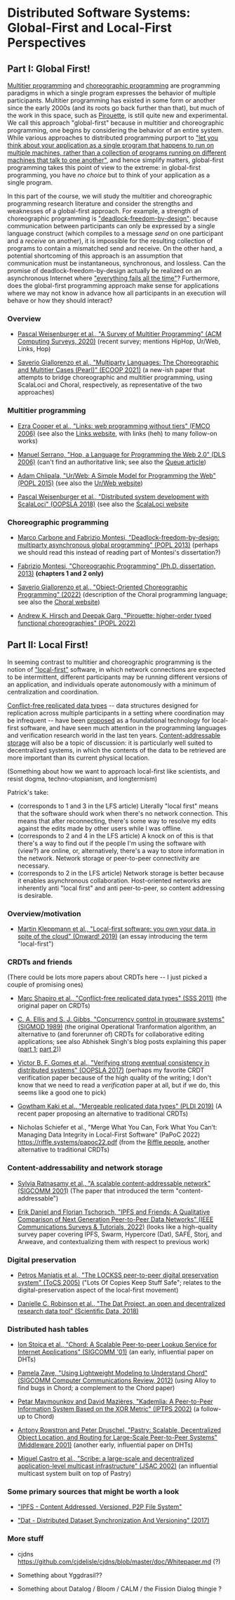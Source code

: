 # Distributed Software Systems: Global-First and Local-First Perspectives

## Part I: Global First!

[Multitier programming](https://en.wikipedia.org/wiki/Multitier_programming) and [choreographic programming](https://en.wikipedia.org/wiki/Choreographic_programming) are programming paradigms in which a single program expresses the behavior of multiple participants.  Multitier programming has existed in some form or another since the early 2000s (and its roots go back further than that), but much of the work in this space, such as [Pirouette](https://dl.acm.org/doi/abs/10.1145/3498684), is still quite new and experimental.  We call this approach "global-first" because in multitier and choreographic programming, one begins by considering the behavior of an entire system.  While various approaches to distributed programming purport to ["let you think about your application as a single program that happens to run on multiple machines, rather than a collection of programs running on different machines that talk to one another"](https://www.oreilly.com/library/view/parallel-and-concurrent/9781449335939/ch14.html), and hence simplify matters, global-first programming takes this point of view to the extreme: in global-first programming, you have *no choice* but to think of your application as a single program.

In this part of the course, we will study the multitier and choreographic programming research literature and consider the strengths and weaknesses of a global-first approach.  For example, a strength of choreographic programming is ["deadlock-freedom-by-design"](https://dl.acm.org/doi/10.1145/2480359.2429101): because communication between participants can only be expressed by a single language construct (which compiles to a message *send* on one participant and a *receive* on another), it is impossible for the resulting collection of programs to contain a mismatched send and receive.  On the other hand, a potential shortcoming of this approach is an assumption that communication must be instantaneous, synchronous, and lossless.  Can the promise of deadlock-freedom-by-design actually be realized on an asynchronous Internet where ["everything fails all the time"](https://cacm.acm.org/magazines/2020/2/242334-everything-fails-all-the-time/fulltext)?  Furthermore, does the global-first programming approach make sense for applications where we may not know in advance how all participants in an execution will behave or how they should interact?

### Overview

 - [Pascal Weisenburger et al., "A Survey of Multitier Programming" (ACM Computing Surveys, 2020)](https://dl.acm.org/doi/abs/10.1145/3397495) (recent survey; mentions HipHop, Ur/Web, Links, Hop)

 - [Saverio Giallorenzo et al., "Multiparty Languages: The Choreographic and Multitier Cases (Pearl)" (ECOOP 2021)](https://drops.dagstuhl.de/opus/volltexte/2021/14065/) (a new-ish paper that attempts to bridge choreographic and multitier programming, using ScalaLoci and Choral, respectively, as representative of the two approaches)

### Multitier programming

 - [Ezra Cooper et al., "Links: web programming without tiers" (FMCO 2006)](https://link.springer.com/chapter/10.1007/978-3-540-74792-5_12) (see also the [Links website](https://links-lang.org/), with links (heh) to many follow-on works)
 
 - [Manuel Serrano, "Hop, a Language for Programming the Web 2.0" (DLS 2006)](https://www.lri.fr/~conchon/TER/2012/3/dls06.pdf) (can't find an authoritative link; see also the [Queue article](https://dl.acm.org/doi/10.1145/2330087.2330089))
 
 - [Adam Chlipala, "Ur/Web: A Simple Model for Programming the Web" (POPL 2015)](https://dl.acm.org/doi/abs/10.1145/2676726.2677004) (see also the [Ur/Web website](http://www.impredicative.com/ur/))
 
 - [Pascal Weisenburger et al., "Distributed system development with ScalaLoci" (OOPSLA 2018)](https://dl.acm.org/doi/10.1145/3276499) (see also the [ScalaLoci website](https://scala-loci.github.io/)

### Choreographic programming

- [Marco Carbone and Fabrizio Montesi, "Deadlock-freedom-by-design: multiparty asynchronous global programming" (POPL 2013)](https://dl.acm.org/doi/10.1145/2480359.2429101) (perhaps we should read this instead of reading part of Montesi's dissertation?)

 - [Fabrizio Montesi, "Choreographic Programming" (Ph.D. dissertation, 2013)](https://www.fabriziomontesi.com/files/choreographic_programming.pdf) **(chapters 1 and 2 only)**
 
 - [Saverio Giallorenzo et al., "Object-Oriented Choreographic Programming" (2022)](https://arxiv.org/abs/2005.09520) (description of the Choral programming language; see also the [Choral website](https://www.choral-lang.org/))
 
 - [Andrew K. Hirsch and Deepak Garg, "Pirouette: higher-order typed functional choreographies" (POPL 2022)](https://dl.acm.org/doi/abs/10.1145/3498684)

## Part II: Local First!

In seeming contrast to multitier and choreographic programming is the notion of ["local-first"](https://www.inkandswitch.com/local-first/) software, in which network connections are expected to be intermittent, different participants may be running different versions of an application, and individuals operate autonomously with a minimum of centralization and coordination.

[Conflict-free replicated data types](https://dl.acm.org/doi/10.5555/2050613.2050642) -- data structures designed for replication across multiple participants in a setting where coordination may be infrequent -- have been [proposed](https://www.inkandswitch.com/local-first/) as a foundational technology for local-first software, and have seen much attention in the programming languages and verification research world in the last ten years.  [Content-addressable storage](https://dl.acm.org/doi/10.1145/383059.383072) will also be a topic of discussion: it is particularly well suited to decentralized systems, in which the contents of the data to be retrieved are more important than its current physical location.

(Something about how we want to approach local-first like scientists, and resist dogma, techno-utopianism, and longtermism)

Patrick's take:
 - (corresponds to 1 and 3 in the LFS article) Literally "local first" means that the software should work when there's no network connection.
This means that after reconnecting, there's some way to resolve my edits against the edits made by other users while I was offline.
 - (corresponds to 2 and 4 in the LFS article) A knock on of this is that there's a way to find out if the people I'm using the software with (view?) are online, or, alternatively, there's a way to store information in the network. Network storage or peer-to-peer connectivity are necessary.
 - (corresponds to 2 in the LFS article) Network storage is better because it enables asynchronous collaboration.  Host-oriented networks are inherently anti "local first" and anti peer-to-peer, so content addressing is desirable.

### Overview/motivation

 - [Martin Kleppmann et al., "Local-first software: you own your data, in spite of the cloud" (Onward! 2019)](https://dl.acm.org/doi/10.1145/3359591.3359737) (an essay introducing the term "local-first")

### CRDTs and friends

(There could be lots more papers about CRDTs here -- I just picked a couple of promising ones)

 - [Marc Shapiro et al., "Conflict-free replicated data types" (SSS 2011)](https://dl.acm.org/doi/10.5555/2050613.2050642) (the original paper on CRDTs)
 
 - [C. A. Ellis and S. J. Gibbs, "Concurrency control in groupware systems" (SIGMOD 1989)](https://dl.acm.org/doi/10.1145/66926.66963) (the original Operational Tranformation algorithm, an alternative to (and forerunner of) CRDTs for collaborative editing applications; see also Abhishek Singh's blog posts explaining this paper ([part 1](https://decomposition.al/CMPS290S-2018-09/2018/11/20/conflict-resolution-in-collaborative-text-editing-with-operational-transformation-part-1-of-2.html); [part 2](https://decomposition.al/CMPS290S-2018-09/2018/12/13/conflict-resolution-in-collaborative-text-editing-with-operational-transformation-part-2-of-2.html)))
 
 - [Victor B. F. Gomes et al., "Verifying strong eventual consistency in distributed systems" (OOPSLA 2017)](https://dl.acm.org/doi/10.1145/3133933) (perhaps my favorite CRDT verification paper because of the high quality of the writing; I don't know that we need to read a *verification* paper at all, but if we do, this seems like a good one to pick)

 - [Gowtham Kaki et al., "Mergeable replicated data types" (PLDI 2019)](https://dl.acm.org/doi/10.1145/3360580) (A recent paper proposing an alternative to traditional CRDTs)
 
 - Nicholas Schiefer et al., "Merge What You Can, Fork What You Can’t: Managing Data Integrity in Local-First Software" (PaPoC 2022) https://riffle.systems/papoc22.pdf (from the [Riffle people](https://riffle.systems/), another alternative to traditional CRDTs)
 
### Content-addressability and network storage

 - [Sylvia Ratnasamy et al., "A scalable content-addressable network" (SIGCOMM 2001)](https://dl.acm.org/doi/10.1145/383059.383072) (The paper that introduced the term "content-addressable")

 - [Erik Daniel and Florian Tschorsch, "IPFS and Friends: A Qualitative Comparison of Next Generation Peer-to-Peer Data Networks" (IEEE Communications Surveys & Tutorials, 2022)](https://ieeexplore.ieee.org/abstract/document/9684521) (looks like a high-quality survey paper covering IPFS, Swarm, Hypercore (Dat), SAFE, Storj, and Arweave, and contextualizing them with respect to previous work)

### Digital preservation

 - [Petros Maniatis et al., "The LOCKSS peer-to-peer digital preservation system" (ToCS 2005)](https://dl.acm.org/doi/abs/10.1145/1047915.1047917) ("Lots Of Copies Keep Stuff Safe"; relates to the digital-preservation aspect of the local-first movement)
 
 - [Danielle C. Robinson et al., "The Dat Project, an open and decentralized research data tool" (Scientific Data, 2018)](https://www.nature.com/articles/sdata2018221)
 
### Distributed hash tables

 - [Ion Stoica et al., "Chord: A Scalable Peer-to-peer Lookup Service for Internet
Applications" (SIGCOMM '01)](https://dl.acm.org/doi/10.1145/964723.383071) (an early, influential paper on DHTs)

 - [Pamela Zave, "Using Lightweight Modeling to Understand Chord" (SIGCOMM Computer Communications Review, 2012)](https://dl.acm.org/doi/10.1145/2185376.2185383) (using Alloy to find bugs in Chord; a complement to the Chord paper)
 
 - [Petar Maymounkov and David Mazières, "Kademlia: A Peer-to-Peer Information System Based on the XOR Metric" (IPTPS 2002)](https://dl.acm.org/doi/10.5555/646334.687801) (a follow-up to Chord)
 
 - [Antony Rowstron and Peter Druschel, "Pastry: Scalable, Decentralized Object Location, and Routing for Large-Scale Peer-to-Peer Systems" (Middleware 2001)](https://link.springer.com/chapter/10.1007/3-540-45518-3_18) (another early, influential paper on DHTs)
 
 - [Miguel Castro et al., "Scribe: a large-scale and decentralized application-level multicast infrastructure" (JSAC 2002)](https://ieeexplore.ieee.org/abstract/document/1038579) (an influential multicast system built on top of Pastry)
 
### Some primary sources that might be worth a look

 - ["IPFS - Content Addressed, Versioned, P2P File System"](https://arxiv.org/abs/1407.3561)

 - ["Dat - Distributed Dataset Synchronization And Versioning" (2017)](https://osf.io/nsv2c/)
 
### More stuff

 - cjdns https://github.com/cjdelisle/cjdns/blob/master/doc/Whitepaper.md (?)
 
 - Something about Yggdrasil??
 
 - Something about Datalog / Bloom / CALM / the Fission Dialog thingie ?
